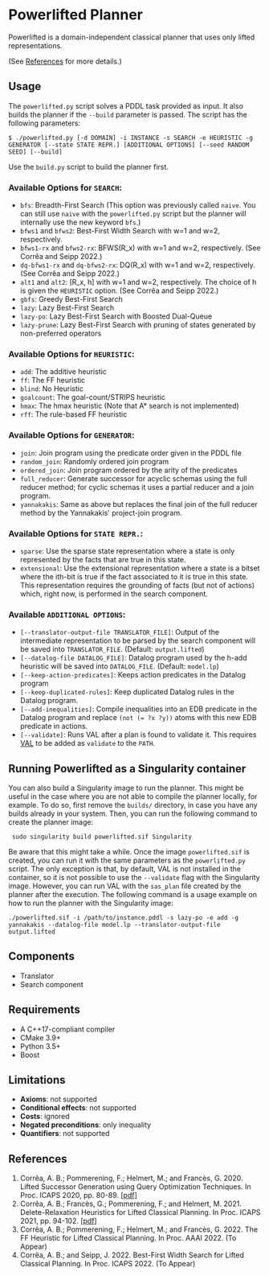 # Powerlifted Planner

Powerlifted is a domain-independent classical planner that uses only lifted
representations.

(See [References](#references) for more details.)

## Usage

The `powerlifted.py` script solves a PDDL task provided as input. It also builds
the planner if the `--build` parameter is passed. The script has the following
parameters:

```$ ./powerlifted.py [-d DOMAIN] -i INSTANCE -s SEARCH -e HEURISTIC -g GENERATOR [--state STATE REPR.] [ADDITIONAL OPTIONS] [--seed RANDOM SEED] [--build]```

Use the `build.py` script to build the planner first.

### Available Options for `SEARCH`:
- `bfs`: Breadth-First Search (This option was previously called `naive`. You
  can still use `naive` with the `powerlifted.py` script but the planner will internally
  use the new keyword `bfs`.)
- `bfws1` and `bfws2`: Best-First Width Search with w=1 and w=2, respectively.
- `bfws1-rx` and `bfws2-rx`: BFWS(R_x) with w=1 and w=2, respectively. (See Corrêa and Seipp 2022.)
- `dq-bfws1-rx` and `dq-bfws2-rx`: DQ(R_x) with w=1 and w=2, respectively. (See Corrêa and Seipp 2022.)
- `alt1` and `alt2`: [R_x, h] with w=1 and w=2, respectively. The choice of h is
  given the `HEURISTIC` option. (See Corrêa and Seipp 2022.)
- `gbfs`: Greedy Best-First Search
- `lazy`: Lazy Best-First Search
- `lazy-po`: Lazy Best-First Search with Boosted Dual-Queue
- `lazy-prune`: Lazy Best-First Search with pruning of states generated by
non-preferred operators

### Available Options for `HEURISTIC`:
- `add`: The additive heuristic
- `ff`: The FF heuristic
- `blind`: No Heuristic
- `goalcount`: The goal-count/STRIPS heuristic
- `hmax`: The hmax heuristic (Note that A* search is not implemented)
- `rff`: The rule-based FF heuristic

### Available Options for `GENERATOR`:
- `join`: Join program using the predicate order given in the PDDL file
- `random_join`: Randomly ordered join program
- `ordered_join`: Join program ordered by the arity of the predicates
- `full_reducer`: Generate successor for acyclic schemas using the full
  reducer method; for cyclic schemas it uses a partial reducer and a join
  program.
- `yannakakis`: Same as above but replaces the final join of the full
      reducer method by the Yannakakis' project-join program.

### Available Options for `STATE REPR.`:

- `sparse`: Use the sparse state representation where a state is only
  represented by the facts that are true in this state.
- `extensional`: Use the extensional representation where a state is a bitset
  where the ith-bit is true if the fact associated to it is true in this
  state. This representation requires the grounding of facts (but not of
  actions) which, right now, is performed in the search component.

### Available `ADDITIONAL OPTIONS`:
- `[--translator-output-file TRANSLATOR_FILE]`: Output of the intermediate representation to be parsed by the search component will be saved into `TRANSLATOR_FILE`. (Default: `output.lifted`)
- `[--datalog-file DATALOG_FILE]`: Datalog program used by the h-add heuristic will be saved into `DATALOG_FILE`. (Default: `model.lp`)
- `[--keep-action-predicates]`: Keeps action predicates in the Datalog program
- `[--keep-duplicated-rules]`: Keep duplicated Datalog rules in the Datalog program.
- `[--add-inequalities]`: Compile inequalities into an EDB predicate in the Datalog program and replace `(not (= ?x ?y))` atoms with this new EDB predicate in actions.
- `[--validate]`: Runs VAL after a plan is found to validate it. This requires
  [VAL](https://github.com/KCL-Planning/VAL) to be added as `validate` to the `PATH`.

## Running Powerlifted as a Singularity container

You can also build a Singularity image to run the planner. This might be useful
in the case where you are not able to compile the planner locally, for
example. To do so, first remove the `builds/` directory, in case you have any
builds already in your system. Then, you can run the following command to create
the planner image:


``` sudo singularity build powerlifted.sif Singularity```

Be aware that this might take a while. Once the image `powerlifted.sif` is
created, you can run it with the same parameters as the `powerlifted.py`
script. The only exception is that, by default, VAL is not installed in the
container, so it is not possible to use the `--validate` flag with the
Singularity image. However, you can run VAL with the `sas_plan` file created by
the planner after the execution. The following command is a usage example on
how to run the planner with the Singularity image:

```./powerlifted.sif -i /path/to/instance.pddl -s lazy-po -e add -g yannakakis --datalog-file model.lp --translator-output-file output.lifted```



## Components
 - Translator
 - Search component

## Requirements
 - A C++17-compliant compiler
 - CMake 3.9+
 - Python 3.5+
 - Boost

## Limitations
 - **Axioms**: not supported
 - **Conditional effects**: not supported
 - **Costs**: ignored
 - **Negated preconditions**: only inequality
 - **Quantifiers**: not supported

 ## References

 1. Corrêa, A. B.; Pommerening, F.; Helmert, M.; and Francès, G. 2020. Lifted Successor Generation using Query Optimization Techniques. In Proc. ICAPS 2020, pp. 80-89. [[pdf]](https://ai.dmi.unibas.ch/papers/correa-et-al-icaps2020.pdf)
 2. Corrêa, A. B.; Francès, G.; Pommerening, F.; and Helmert, M. 2021. Delete-Relaxation Heuristics for Lifted Classical Planning. In Proc. ICAPS 2021, pp. 94-102. [[pdf]](https://ai.dmi.unibas.ch/papers/correa-et-al-icaps2021.pdf)
 3. Corrêa, A. B.; Pommerening, F.; Helmert, M.; and Francès, G. 2022. The FF Heuristic for Lifted Classical Planning. In Proc. AAAI 2022. (To Appear)
 4. Corrêa, A. B.; and Seipp, J. 2022. Best-First Width Search for Lifted Classical Planning. In Proc. ICAPS 2022. (To Appear)
